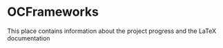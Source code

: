 # OCFrameworks
This place contains information about the project progress and the LaTeX documentation
